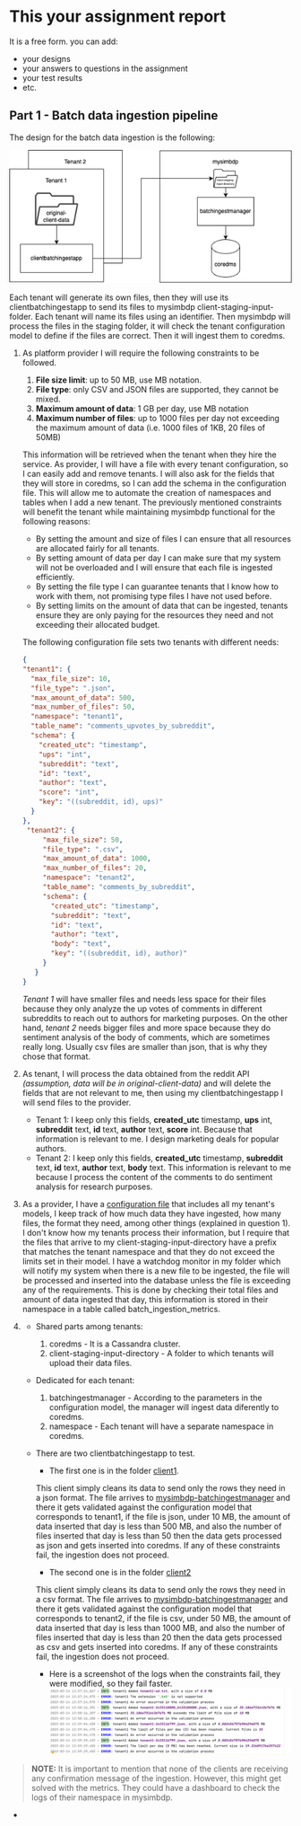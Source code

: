 # This your assignment report

It is a free form. you can add:

* your designs
* your answers to questions in the assignment
* your test results
* etc.

## Part 1 - Batch data ingestion pipeline

The design for the batch data ingestion is the following:

![design batch](images/batch.png)

Each tenant will generate its own files, then they will use its clientbatchingestapp to send its files to mysimbdp client-staging-input-folder. Each tenant will name its files using an identifier. Then mysimbdp will process the files in the staging folder, it will check the tenant configuration model to define if the files are correct. Then it will ingest them to coredms.

1. As platform provider I will require the following constraints to be followed.
   1. __File size limit__: up to 50 MB, use MB notation.
   2. __File type__: only CSV and JSON files are supported, they cannot be mixed.
   3. __Maximum amount of data__: 1 GB per day, use MB notation
   4. __Maximum number of files__: up to 1000 files per day not exceeding the maximum amount of data (i.e. 1000 files of 1KB, 20 files of 50MB)
  
   This information will be retrieved when the tenant when they hire the service. 
As provider, I will have a file with every tenant configuration, so I can easily add and remove tenants. 
   I will also ask for the fields that they will store in coredms, so I can add the schema in the configuration file. This will allow me to automate 
   the creation of namespaces and tables when I add a new tenant.
   The previously mentioned constraints will benefit the tenant while maintaining mysimbdp functional for the following reasons:
      * By setting the amount and size of files I can ensure that all resources are allocated  fairly for all tenants.
      * By setting amount of data per day I can make sure that my system will not be overloaded and I will ensure that each file is ingested efficiently.
      * By setting the file type I can guarantee tenants that I know how to work with them, not promising type files I have not used before.
      * By setting limits on the amount of data that can be ingested, tenants ensure they are only paying for the resources they need and not exceeding their allocated budget.
   
   The following configuration file sets two tenants with different needs:
   ```json
   {
   "tenant1": {
     "max_file_size": 10,
     "file_type": ".json",
     "max_amount_of_data": 500,
     "max_number_of_files": 50,
     "namespace": "tenant1",
     "table_name": "comments_upvotes_by_subreddit",
     "schema": {
       "created_utc": "timestamp",
       "ups": "int",
       "subreddit": "text",
       "id": "text",
       "author": "text",
       "score": "int",
       "key": "((subreddit, id), ups)"
     }
   },
    "tenant2": {
        "max_file_size": 50,
        "file_type": ".csv",
        "max_amount_of_data": 1000,
        "max_number_of_files": 20,
        "namespace": "tenant2",
        "table_name": "comments_by_subreddit",
        "schema": {
          "created_utc": "timestamp",
          "subreddit": "text",
          "id": "text",
          "author": "text",
          "body": "text",
          "key": "((subreddit, id), author)"
        }
      }
   }
   ```
   _Tenant 1_ will have smaller files and needs less space for their files because they only analyze the up votes of comments in 
different subreddits to reach out to authors for marketing purposes. 
On the other hand, _tenant 2_ needs bigger files and more space because they do sentiment analysis of the body of comments, which are sometimes really long. Usually csv files are smaller than json, that is why they chose that format.
2. As tenant, I will process the data obtained from the reddit API _(assumption, data will be in original-client-data)_ 
and will delete the fields that are not relevant to me, then using my clientbatchingestapp I will send files to the 
provider.
   * Tenant 1: I keep only this fields, __created_utc__ timestamp, __ups__ int, __subreddit__ text, __id__ text, __author__ text, __score__ int.
   Because that information is relevant to me. I design marketing deals for popular authors.
   * Tenant 2: I keep only this fields, __created_utc__ timestamp, __subreddit__ text, __id__ text, __author__ text, __body__ text.
   This information is relevant to me because I process the content of the comments to do sentiment analysis for research purposes.
3. As a provider, I have a [configuration file](../code/mysimbdp/batchingestmanager/config_model.json) that includes all my tenant's models, I keep track of how much data they have ingested,
   how many files, the format they need, among other things (explained in question 1). I don't know how my tenants
   process their information, but I require that the files that arrive to my client-staging-input-directory have a prefix that matches
   the tenant namespace and that they do not exceed the limits set in their model.
   I have a watchdog monitor in my folder which will notify my system when there is a new file to be ingested, the file will be processed and inserted into the
   database unless the file is exceeding any of the requirements. This is done by checking their total files and amount of data ingested that day, this information
   is stored in their namespace in a table called batch_ingestion_metrics.
4. * Shared parts among tenants:
      1. coredms - It is a Cassandra cluster.
      2. client-staging-input-directory - A folder to which tenants will upload their data files.

   * Dedicated for each tenant:
      1. batchingestmanager - According to the parameters in the configuration model, the manager will ingest data diferently to coredms.
      2. namespace - Each tenant will have a separate namespace in coredms.

   * There are two clientbatchingestapp to test. 
     * The first one is in the folder [client1](../code/client1). 
     
     This client simply cleans its data to send only the rows they need in a json format. 
     The file arrives to [mysimbdp-batchingestmanager](../code/mysimbdp/batchingestmanager/batchingestmanager.py) and there it gets validated
      against the configuration model that corresponds to tenant1, if the file is json, under 10 MB, the amount of data inserted
      that day is less than 500 MB, and also the number of files inserted that day is less than 50 then the data gets processed as json and gets inserted
      into coredms. If any of these constraints fail, the ingestion does not proceed.
     
     * The second one is in the folder [client2](../code/client1)
     
     This client simply cleans its data to send only the rows they need in a csv format. 
     The file arrives to [mysimbdp-batchingestmanager](../code/mysimbdp/batchingestmanager/batchingestmanager.py) and there it gets validated
      against the configuration model that corresponds to tenant2, if the file is csv, under 50 MB, the amount of data inserted
      that day is less than 1000 MB, and also the number of files inserted that day is less than 20 then the data gets processed as csv and gets inserted
      into coredms. If any of these constraints fail, the ingestion does not proceed.
 
     * Here is a screenshot of the logs when the constraints fail, they were modified, so they fail faster.
     ![constraint_validation](images/constraint_validation.png)

> __NOTE:__ It is important to mention that none of the clients are receiving any confirmation message of the ingestion. However, this might get solved with the metrics. They could have a dashboard to check the logs of their namespace in mysimbdp.
   
   * 